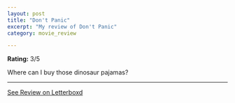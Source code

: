 ```yaml
---
layout: post
title: "Don't Panic"
excerpt: "My review of Don't Panic"
category: movie_review

---
```


**Rating:** 3/5

Where can I buy those dinosaur pajamas?

<hr>

[See Review on Letterboxd](https://boxd.it/4df0kp)
